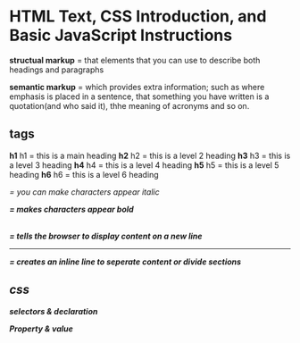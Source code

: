 # HTML Text, CSS Introduction, and Basic JavaScript Instructions

**structual markup** = that elements that you can use to describe both headings and paragraphs

**semantic markup** = which provides extra information; such as where emphasis is placed in a sentence, that something you have written is a quotation(and who said it), thhe meaning of acronyms and so on.

## tags

**h1** h1 = this is a main heading
**h2** h2 = this is a level 2 heading
**h3** h3 = this is a level 3 heading
**h4** h4 = this is a level 4 heading
**h5** h5 = this is a level 5 heading
**h6** h6 = this is a level 6 heading

<i> = you can make characters appear italic

<b> = makes characters appear bold

<br /> = tells the browser to display content on a new line

 <hr /> = creates an inline line to seperate content or divide sections

## css

selectors & declaration

Property & value

<style>

<link>
href
rel 
type
